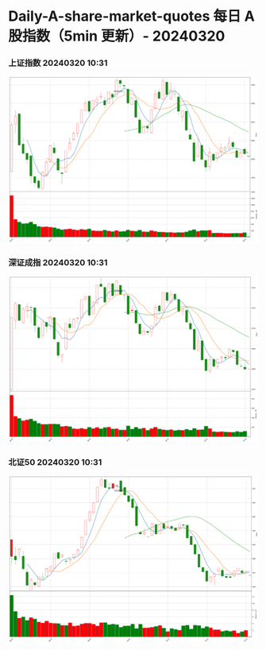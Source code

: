 
# Daily-A-share-market-quotes 每日 A 股指数（5min 更新）- 20240320

### 上证指数 20240320 10:31
![](./fig/2024/3/20240320-sh000001.png)

### 深证成指 20240320 10:31
![](./fig/2024/3/20240320-sz399001.png)

### 北证50 20240320 10:31
![](./fig/2024/3/20240320-bj899050.png)
